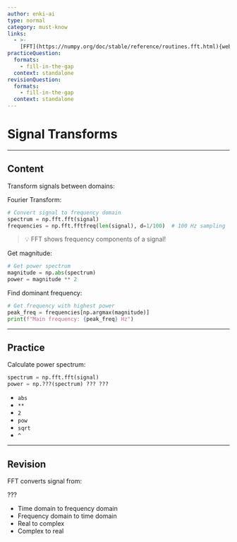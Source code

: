 ```yaml
---
author: enki-ai
type: normal
category: must-know
links:
  - >-
    [FFT](https://numpy.org/doc/stable/reference/routines.fft.html){website}
practiceQuestion:
  formats:
    - fill-in-the-gap
  context: standalone
revisionQuestion:
  formats:
    - fill-in-the-gap
  context: standalone
---
```


# Signal Transforms

---

## Content

Transform signals between domains:

Fourier Transform:

```python
# Convert signal to frequency domain
spectrum = np.fft.fft(signal)
frequencies = np.fft.fftfreq(len(signal), d=1/100)  # 100 Hz sampling
```

> 💡 FFT shows frequency components of a signal!

Get magnitude:

```python
# Get power spectrum
magnitude = np.abs(spectrum)
power = magnitude ** 2
```

Find dominant frequency:

```python
# Get frequency with highest power
peak_freq = frequencies[np.argmax(magnitude)]
print(f"Main frequency: {peak_freq} Hz")
```

---

## Practice

Calculate power spectrum:

```python
spectrum = np.fft.fft(signal)
power = np.???(spectrum) ??? ???
```

- `abs`
- `**`
- `2`
- `pow`
- `sqrt`
- `^`

---

## Revision

FFT converts signal from:

???

- Time domain to frequency domain
- Frequency domain to time domain
- Real to complex
- Complex to real
